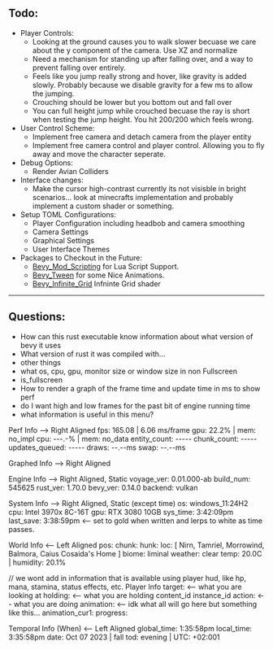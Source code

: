 

## Todo:
- Player Controls: 
    - Looking at the ground causes you to walk slower becuase we care about the y component of the camera. Use XZ and normalize
    - Need a mechanism for standing up after falling over, and a way to prevent falling over entirely.
    - Feels like you jump really strong and hover, like gravity is added slowly. Probably because we disable gravity for a few ms to allow the jumping.
    - Crouching should be lower but you bottom out and fall over
    - You can full height jump while crouched becuase the ray is short when testing the jump height. You hit 200/200 which feels wrong.
- User Control Scheme:
    - Implement free camera and detach camera from the player entity
    - Implement free camera control and player control. Allowing you to fly away and move the character seperate.
- Debug Options:
    - Render Avian Colliders
- Interface changes:
    - Make the cursor high-contrast currently its not visisble in bright scenarios... look at minecrafts implementation and probably implement a custom shader or something.
- Setup TOML Configurations:
    - Player Configuration including headbob and camera smoothing
    - Camera Settings
    - Graphical Settings
    - User Interface Themes
- Packages to Checkout in the Future:
    - [Bevy_Mod_Scripting](https://crates.io/crates/bevy_mod_scripting) for Lua Script Support.
    - [Bevy_Tween](https://github.com/djeedai/bevy_tweening) for some Nice Animations.
    - [Bevy_Infinite_Grid](https://github.com/ForesightMiningSoftwareCorporation/bevy_infinite_grid) Infninte Grid shader

--- 

## Questions: 
- How can this rust executable know information about what version of bevy it uses
- What version of rust it was compiled with...
- other things
- what os, cpu, gpu, monitor size or window size in non Fullscreen
- is_fullscreen
- How to render a graph of the frame time and update time in ms to show perf
- do I want high and low frames for the past bit of engine running time
- what information is useful in this menu?

Perf Info --> Right Aligned
fps: 165.08 | 6.06 ms/frame
gpu:  22.2% | mem: no_impl
cpu: ---.-% | mem: no_data
entity_count:   -----
chunk_count:    ----- 
updates_queued: -----
draws:  --.--ms
swap:   --.--ms


Graphed Info --> Right Aligned

Engine Info --> Right Aligned, Static
voyage_ver: 0.01.000-ab
build_num:  545625
rust_ver: 1.70.0
bevy_ver: 0.14.0
backend: vulkan

System Info --> Right Aligned, Static (except time)
os: windows_11:24H2
cpu: Intel 3970x 8C-16T
gpu: RTX 3080 10GB
sys_time:  3:42:09pm
last_save: 3:38:59pm <-- set to gold when written and lerps to white as time passes.



World Info <-- Left Aligned
pos:
chunk:
hunk:
loc: [
    Nirn, 
    Tamriel, 
    Morrowind, 
    Balmora, 
    Caius Cosaida's Home
]
biome: liminal
weather: clear
temp: 20.0C | humidity: 20.1%

// we wont add in information that is available using player hud, like hp, mana, stamina, status effects, etc.
Player Info
target:                     <-- what you are looking at
holding:                    <-- what you are holding
    content_id
    instance_id
action:                     <-- what you are doing
animation:                  <-- idk what all will go here but something like this...
    animation_cur1:
    progress:
 
Temporal Info (When) <-- Left Aligned
global_time: 1:35:58pm
local_time:  3:35:58pm
date: Oct 07 2023 | fall
tod: evening | UTC: +02:001




